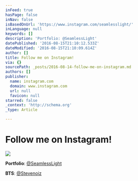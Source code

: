 ```yaml
---
inFeed: true
hasPage: false
inNav: false
isBasedOnUrl: 'https://www.instagram.com/seamlesslight/'
inLanguage: null
keywords: []
description: 'Portfolio: @SeamlessLight'
datePublished: '2016-08-15T21:10:12.533Z'
dateModified: '2016-08-15T21:10:09.614Z'
author: []
title: Follow me on Instagram!
via: {}
sourcePath: _posts/2016-08-14-follow-me-on-instagram.md
authors: []
publisher:
  name: instagram.com
  domain: www.instagram.com
  url: null
  favicon: null
starred: false
_context: 'http://schema.org'
_type: Article

---
```

# Follow me on Instagram!
![](https://the-grid-user-content.s3-us-west-2.amazonaws.com/5cdaea59-7c5e-46c6-b94e-e12656f0395e.png)

**Portfolio**: [@SeamlessLight][0]

**BTS**: [@Stevenoiz][1]

[0]: https://www.instagram.com/seamlesslight/
[1]: https://www.instagram.com/stevenoiz/